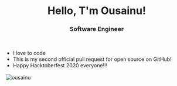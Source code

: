 <h1 align="center">Hello, T'm Ousainu!</h1>
<h3 align="center">Software Engineer</h3>
<br/>

- I love to code
- This is my second official pull request for open source on GitHub!
- Happy Hacktoberfest 2020 everyone!!!

<p>&nbsp;<img align="center" src="https://github-readme-stats.vercel.app/api?username=ousainu" alt="ousainu" /></p>
